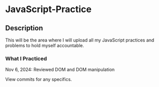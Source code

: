 # JavaScript-Practice

## Description
This will be the area where I will upload all my JavaScript practices and problems to hold myself accountable.

### What I Practiced
Nov 6, 2024: Reviewed DOM and DOM manipulation

View commits for any specifics.